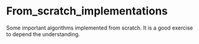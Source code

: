 # From_scratch_implementations
Some important algorithms implemented from scratch. It is a good exercise to depend the understanding.
